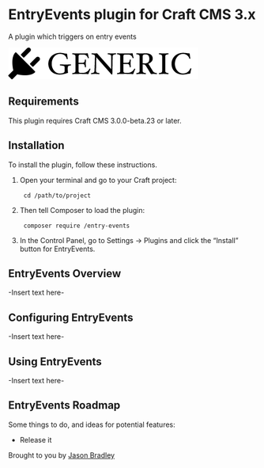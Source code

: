 # EntryEvents plugin for Craft CMS 3.x

A plugin which triggers on entry events

![Screenshot](resources/img/plugin-logo.png)

## Requirements

This plugin requires Craft CMS 3.0.0-beta.23 or later.

## Installation

To install the plugin, follow these instructions.

1. Open your terminal and go to your Craft project:

        cd /path/to/project

2. Then tell Composer to load the plugin:

        composer require /entry-events

3. In the Control Panel, go to Settings → Plugins and click the “Install” button for EntryEvents.

## EntryEvents Overview

-Insert text here-

## Configuring EntryEvents

-Insert text here-

## Using EntryEvents

-Insert text here-

## EntryEvents Roadmap

Some things to do, and ideas for potential features:

* Release it

Brought to you by [Jason Bradley](jasonbradley.co)
